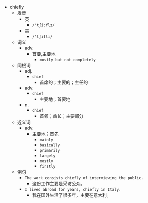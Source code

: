 - chiefly
  - 发音
    - 英
      - `/'tʃiːflɪ/`
    - 美
      - `/'tʃifli/`
  - 词义
    - adv.
      - 首要,主要地
        - `mostly but not completely`
  - 同根词
    - adj.
      - `chief`
        - 首席的；主要的；主任的
    - adv.
      - `chief`
        - 主要地；首要地
    - n.
      - `chief`
        - 首领；酋长；主要部分
  - 近义词
    - adv.
      - 主要地；首先
        - `mainly`
        - `basically`
        - `primarily`
        - `largely`
        - `mostly`
        - `firstly`
  - 例句
    - `The work consists chiefly of interviewing the public.`
      - 这份工作主要是采访公众。
    - `I lived abroad for years, chiefly in Italy.`
      - 我在国外生活了很多年，主要在意大利。

